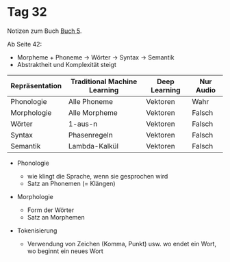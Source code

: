 # Tag 32

Notizen zum Buch [Buch 5](../Buch5.md).

Ab Seite 42:
* Morpheme + Phoneme -> Wörter -> Syntax -> Semantik
* Abstraktheit und Komplexität steigt

| Repräsentation | Traditional Machine Learning | Deep Learning | Nur Audio |
|----------------|------------------------------|---------------|-----------|
| Phonologie     | Alle Phoneme                 | Vektoren      | Wahr      |
| Morphologie    | Alle Morpheme                | Vektoren      | Falsch    |
| Wörter         | 1-aus-n                      | Vektoren      | Falsch    |
| Syntax         | Phasenregeln                 | Vektoren      | Falsch    |
| Semantik       | Lambda-Kalkül                | Vektoren      | Falsch    |

* Phonologie
  - wie klingt die Sprache, wenn sie gesprochen wird
  - Satz an Phonemen (= Klängen)

* Morphologie
  - Form der Wörter
  - Satz an Morphemen

* Tokenisierung
  - Verwendung von Zeichen (Komma, Punkt) usw. wo endet ein Wort, wo beginnt ein neues Wort
